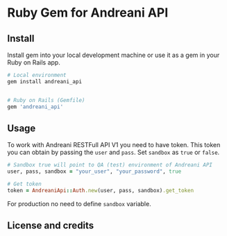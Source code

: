 # Ruby Gem for Andreani API

## Install

Install gem into your local development machine or use it as a gem in your Ruby on Rails app.

```ruby
# Local environment
gem install andreani_api


# Ruby on Rails (Gemfile)
gem 'andreani_api'
```

## Usage

To work with Andreani RESTFull API V1 you need to have token. This token you can obtain by passing the `user` and `pass`. Set `sandbox` as `true` or `false`.

```ruby
# Sandbox true will point to QA (test) environment of Andreani API
user, pass, sandbox = "your_user", "your_password", true

# Get token
token = AndreaniApi::Auth.new(user, pass, sandbox).get_token
```

For production no need to define `sandbox` variable.


## License and credits
